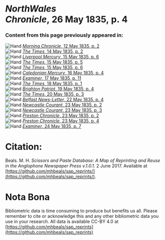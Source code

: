 # *NorthWales Chronicle*, 26 May 1835, p. 4  
  
### Content from this page previously appeared in:  
![Hand](http://scissorsandpaste.net/wp-content/uploads/2017/06/smallhandpointer.png) [*Morning Chronicle*, 12 May 1835, p. 2](https://mhbeals.github.io/sap_html/Morning-Chronicle/Morning-Chronicle-12-May-1835-p-2)  
![Hand](http://scissorsandpaste.net/wp-content/uploads/2017/06/smallhandpointer.png) [*The Times*, 14 May 1835, p. 2](https://mhbeals.github.io/sap_html/The-Times/The-Times-14-May-1835-p-2)  
![Hand](http://scissorsandpaste.net/wp-content/uploads/2017/06/smallhandpointer.png) [*Liverpool Mercury*, 15 May 1835, p. 6](https://mhbeals.github.io/sap_html/Liverpool-Mercury/Liverpool-Mercury-15-May-1835-p-6)  
![Hand](http://scissorsandpaste.net/wp-content/uploads/2017/06/smallhandpointer.png) [*The Times*, 15 May 1835, p. 5](https://mhbeals.github.io/sap_html/The-Times/The-Times-15-May-1835-p-5)  
![Hand](http://scissorsandpaste.net/wp-content/uploads/2017/06/smallhandpointer.png) [*The Times*, 15 May 1835, p. 6](https://mhbeals.github.io/sap_html/The-Times/The-Times-15-May-1835-p-6)  
![Hand](http://scissorsandpaste.net/wp-content/uploads/2017/06/smallhandpointer.png) [*Caledonian Mercury*, 16 May 1835, p. 4](https://mhbeals.github.io/sap_html/Caledonian-Mercury/Caledonian-Mercury-16-May-1835-p-4)  
![Hand](http://scissorsandpaste.net/wp-content/uploads/2017/06/smallhandpointer.png) [*Examiner*, 17 May 1835, p. 11](https://mhbeals.github.io/sap_html/Examiner/Examiner-17-May-1835-p-11)  
![Hand](http://scissorsandpaste.net/wp-content/uploads/2017/06/smallhandpointer.png) [*The Times*, 18 May 1835, p. 1](https://mhbeals.github.io/sap_html/The-Times/The-Times-18-May-1835-p-1)  
![Hand](http://scissorsandpaste.net/wp-content/uploads/2017/06/smallhandpointer.png) [*Brighton Patriot*, 19 May 1835, p. 4](https://mhbeals.github.io/sap_html/Brighton-Patriot/Brighton-Patriot-19-May-1835-p-4)  
![Hand](http://scissorsandpaste.net/wp-content/uploads/2017/06/smallhandpointer.png) [*The Times*, 20 May 1835, p. 3](https://mhbeals.github.io/sap_html/The-Times/The-Times-20-May-1835-p-3)  
![Hand](http://scissorsandpaste.net/wp-content/uploads/2017/06/smallhandpointer.png) [*Belfast News-Letter*, 22 May 1835, p. 4](https://mhbeals.github.io/sap_html/Belfast-News-Letter/Belfast-News-Letter-22-May-1835-p-4)  
![Hand](http://scissorsandpaste.net/wp-content/uploads/2017/06/smallhandpointer.png) [*Newcastle Courant*, 23 May 1835, p. 2](https://mhbeals.github.io/sap_html/Newcastle-Courant/Newcastle-Courant-23-May-1835-p-2)  
![Hand](http://scissorsandpaste.net/wp-content/uploads/2017/06/smallhandpointer.png) [*Newcastle Courant*, 23 May 1835, p. 3](https://mhbeals.github.io/sap_html/Newcastle-Courant/Newcastle-Courant-23-May-1835-p-3)  
![Hand](http://scissorsandpaste.net/wp-content/uploads/2017/06/smallhandpointer.png) [*Preston Chronicle*, 23 May 1835, p. 2](https://mhbeals.github.io/sap_html/Preston-Chronicle/Preston-Chronicle-23-May-1835-p-2)  
![Hand](http://scissorsandpaste.net/wp-content/uploads/2017/06/smallhandpointer.png) [*Preston Chronicle*, 23 May 1835, p. 4](https://mhbeals.github.io/sap_html/Preston-Chronicle/Preston-Chronicle-23-May-1835-p-4)  
![Hand](http://scissorsandpaste.net/wp-content/uploads/2017/06/smallhandpointer.png) [*Examiner*, 24 May 1835, p. 7](https://mhbeals.github.io/sap_html/Examiner/Examiner-24-May-1835-p-7)  


# Citation: 

Beals. M. H. *Scissors and Paste Database: A Map of Reprinting and Reuse in the Anglophone Newspaper Press v.1.0.1.* 2 June 2017. Available at [https://github.com/mhbeals/sap_reprints/](https://github.com/mhbeals/sap_reprints/). 

# Nota Bona

Bibliometric data is time consuming to produce but benefits us all. Please remember to cite or acknowledge this and any other bibliometric data you use in your research. All data is available CC-BY 4.0 at [https://github.com/mhbeals/sap_reprints](https://github.com/mhbeals/sap_reprints)